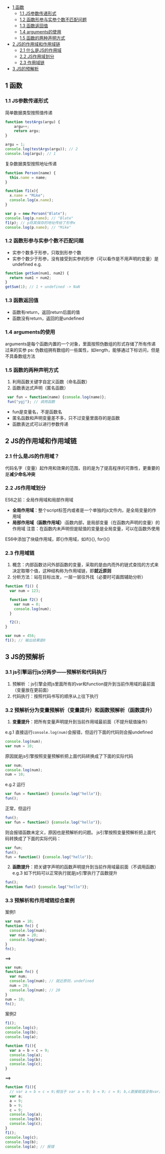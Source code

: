 
<!-- @import "[TOC]" {cmd="toc" depthFrom=1 depthTo=6 orderedList=false} -->

<!-- code_chunk_output -->

- [1 函数](#1-函数)
  - [1.1 JS参数传递形式](#11-js参数传递形式)
  - [1.2 函数形参与实参个数不匹配问题](#12-函数形参与实参个数不匹配问题)
  - [1.3 函数返回值](#13-函数返回值)
  - [1.4 arguments的使用](#14-arguments的使用)
  - [1.5 函数的两种声明方式](#15-函数的两种声明方式)
- [2 JS的作用域和作用域链](#2-JS的作用域和作用域链)
  - [2.1 什么是JS的作用域](#21-什么是JS的作用域)
  - [2.2 JS作用域划分](#22-JS作用域划分)
  - [2.3 作用域链](#23-作用域链)
- [3 JS的预解析](#3-JS的预解析)
<!-- /code_chunk_output -->

## 1 函数
### 1.1 JS参数传递形式
简单数据类型按照值传递
```js
function testArgs(argu) {
    argu++;
    return argu;
}

argu = 1;
console.log(testArgs(argu)); // 2
console.log(argu); // 1
```
复杂数据类型按照地址传递 
```js
function Person(name) {
  this.name = name;
}

function f1(x){
  x.name = "Mike";
  console.log(x.name);
}

var p = new Person("Blate");
console.log(p.name); // "Blate"
f1(p); // p将其保存的地址传给了形参x
console.log(p.name); // "Mike"
```
### 1.2 函数形参与实参个数不匹配问题
- 实参个数多于形参，只取到形参个数
- 实参个数少于形参，没有接受到实参的形参（可以看作是不用声明的变量）是undefined
e.g.
```js
function getSum(num1, num2) {
  return num1 + num2;
}
getSum(1); // 1 + undefined -> NaN
```
### 1.3 函数返回值
- 函数有return，返回return后面的值
- 函数没有return，返回的是undefined

### 1.4 arguments的使用
arguments是每个函数内置的一个对象，里面按照伪数组的形式存储了所有传递过来的实参
ps: 伪数组拥有数组的一些属性，如length，能够通过下标访问，但是不具备数组方法

### 1.5 函数的两种声明方式
1. 利用函数关键字自定义函数（命名函数）
2. 函数表达式声明（匿名函数）
```js
 var fun = function(name) {console.log(name)};
 fun("ygj"); // 调用函数
 ```
- fun是变量名，不是函数名
- 匿名函数和声明变量差不多，只不过变量里面存的是函数
- 函数表达式可以进行参数传递


## 2 JS的作用域和作用域链
### 2.1 什么是JS的作用域？
代码名字（变量）起作用和效果的范围，目的是为了提高程序的可靠性，更重要的是**减少命名冲突**

### 2.2 JS作用域划分
ES6之前：全局作用域和局部作用域
- **全局作用域**：整个script标签内或者是一个单独的js文件内，是全局变量的作用域
- **局部作用域（函数作用域）**:函数内部，是局部变量（在函数内声明的变量）的作用域
注意：在函数内未声明但是赋值的变量是全局变量，可以在函数外使用

ES6中添加了块级作用域，即{}作用域，如if(){}, for(){}

### 2.3 作用域链
1. 概念：内部函数访问外部函数的变量，采取的是由内而外的链式查找的方式来决定取哪个值，这种结构称为作用域链，即**就近原则**
2. 分析方法：站在目标出发，一层一层往外找（必要时可画图辅助分析）
```js
function f1() {
  var num = 123;

  function f2() {
    var num = 0;
    console.log(num);
  }

  f2();
}

var num = 456;
f1(); // 输出结果是0
```

## 3 JS的预解析 
### 3.1 js引擎运行js分两步——预解析和代码执行
1. 预解析 ：js引擎会把js里面所有的var和function提升到当前作用域的最前面（变量放在更前面）
2. 代码执行：按照代码书写的顺序从上往下执行
### 3.2 预解析分为变量预解析（变量提升）和函数预解析（函数提升）
1. **变量提升**：把所有变量声明提升到当前作用域最前面（不提升赋值操作）

e.g.1
直接运行`console.log(num)`会报错，但运行下面的代码则会报undefined
```js
console.log(num); 
var num = 10;
```
原因就是js引擎按照变量预解析把上面代码转换成了下面的实际代码
```js
var num;
console.log(num);
num = 10;
```
e.g.2
运行
```js
var fun = function() {console.log("hello")};
fun();
```
正常，但运行
```js
fun();
var fun = function() {console.log("hello")};
```
则会报错函数未定义，原因也是预解析的问题。
js引擎按照变量预解析把上面代码转换成了下面的实际代码：
```js
var fun;
fun();
fun = function() {console.log("hello")};
```
2. **函数提升**：把关键字声明的函数声明提升到当前作用域最前面（不调用函数）
e.g.3
如下代码可以正常执行就是js引擎执行了函数提升
```js
fun();
function fun() {console.log("hello")};
```

### 3.3 预解析和作用域链综合案例
案例1
```js
var num = 10;
function fn() {
  console.log(num);
  var num = 20;
  console.log(num);
}
fn();
```
==>
```js
var num;
function fn() {
  var num;
  console.log(num); // 就近原则，undefined
  num = 20;
  console.log(num); // 20
}
num = 10;
fn();
```
案例2
```js
f1();
console.log(c);
console.log(b);
console.log(a);

function f1(){
  var a = b = c = 9;
  console.log(a);
  console.log(b);
  console.log(c);
}
```
==>
```js
function f1(){
  // var a = b = c = 9;相当于 var a = 9; b = 9; c = 9; b,c直接赋值没有var声明，相当于全局变量
  var a;
  a = 9;
  b = 9;
  c = 9;
  console.log(a);
  console.log(b);
  console.log(c);
}
f1();
console.log(c);
console.log(b);
console.log(a); // 报错
```

